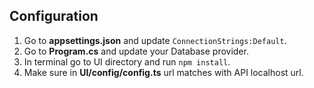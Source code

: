 ## Configuration

1. Go to **appsettings.json** and update ```ConnectionStrings:Default```.
2. Go to **Program.cs** and update your Database provider.
3. In terminal go to UI directory and run ```npm install```.
4. Make sure in **UI/config/config.ts** url matches with API localhost url.